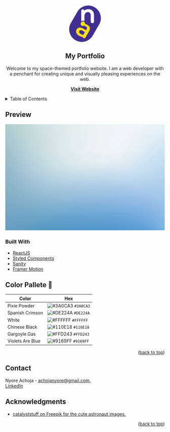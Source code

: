 <!-- My Logo -->
<br />
<div align="center">
    <a href="https://achojanyore.netlify.app">
        <img src="public/assets/newLogo.png" alt="Logo" width="100" height="auto">
    </a>

<h2 align="center">My Portfolio</h2>

<p>Welcome to my space-themed portfolio website. I am a web developer with a penchant for creating unique and visually pleasing experiences on the web.

<a href="https://achojanyore.netlify.app"><strong>Visit Website</strong></a>

</p>
</div>

<details>
  <summary>Table of Contents</summary>
  <ol>
    <li>
      <a href="#preview">Preview</a>
      <ul>
        <li><a href="#built-with">Built With</a></li>
      </ul>
    </li>
    <li><a href="#color-pallete-🎨">Color Pallete</a></li>
    <li><a href="#contact">Contact</a></li>
    <li><a href="#acknowledgments">Acknowledgments</a></li>
  </ol>
</details>

## Preview

![demo](public/assets/heroback.jpg)

### Built With

- [ReactJS](https://react.dev/learn)
- [Styled Components](https://styled-components.com/docs)
- [Sanity](https://www.sanity.io/docs)
- [Framer Motion](https://www.framer.com/motion/)

## Color Pallete 🎨

| Color            | Hex                                                                |
| ---------------- | ------------------------------------------------------------------ |
| Pixie Powder     | ![#3A0CA3](https://via.placeholder.com/10/3A0CA3?text=+) `#3A0CA3` |
| Spanish Crimson  | ![#DE224A](https://via.placeholder.com/10/DE224A?text=+) `#DE224A` |
| White            | ![#FFFFFF](https://via.placeholder.com/10/FFFFFF?text=+) `#FFFFFF` |
| Chinese Black    | ![#110E18](https://via.placeholder.com/10/110E18?text=+) `#110E18` |
| Gargoyle Gas     | ![#FFD243](https://via.placeholder.com/10/FFD243?text=+) `#FFD243` |
| Violets Are Blue | ![#9169FF](https://via.placeholder.com/10/9169FF?text=+) `#9169FF` |

<p align="right">(<a href="#top">back to top</a>)</p>

## Contact

Nyore Achoja - achojanyore@gmail.com, <br /> [LinkedIn](https://www.linkedin.com/in/nyore-achoja-03127211a/)

## Acknowledgments

- [catalyststuff on Freepik for the cute astronaut images.](https://www.freepik.com/author/catalyststuff/)

<p align="right">(<a href="#top">back to top</a>)</p>
